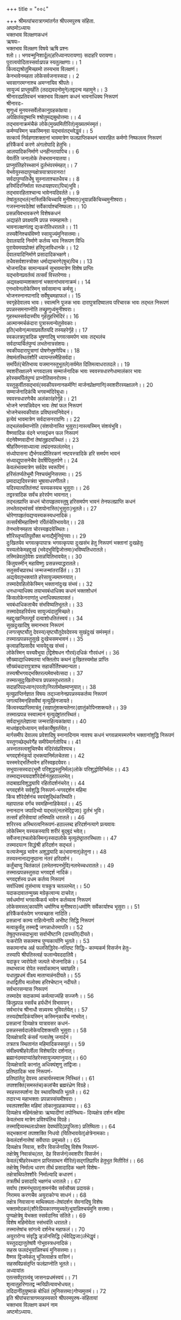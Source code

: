 +++
title = "००८"

+++
श्रीमत्पांचरात्रागमांतर्गत श्रीपरमपुरुष संहिता.  
अष्ठमोऽध्यायः  
भक्तभाव विलक्षणकधनं  
ऋषयः-  
भक्तभाव विलक्षण विषये ऋषि प्रश्नः  
श्लो।। भगवन्मुनिशार्दूल(हरिध्यानपरायणा) सदाहरि परायणा।  
पुरात्वयोदितास्सर्वाःप्रपन्न स्यतुलक्षणाः।। 1  
किंत्वद्यश्रोतुमिच्छामो तस्यभाव विलक्षणं।  
केनभावेनमहता लोकेसर्वजनास्सदा।। 2  
भवसागरमग्नाश्च अमग्नायिव श्रीपतेः।  
सायुज्यं प्राप्तुमर्हंति (तदद्यवदनोमुने)तद्वदन्व महामुने।। 3  
श्रीनारदप्रतिवचनं भक्तभाव विलक्षण कधनं भावनाधिक्य निरूपणं  
श्रीनारदः-  
शृणुध्वं मुनयस्सर्वेलोकानुग्रहकांक्षया।  
अपेक्षितंयदुष्माभि श्श्रोतुमद्यबुथोत्तमाः।। 4  
तद्भावनाक्रमंचैकं लोके(मुख्यमितीरितं)मुख्यतमंस्मृतं।  
कर्मण्यस्मिन् चकस्मिन्‌वा यद्भावंतद्भवेद्धृवं।। 5  
सत्कार्य निर्वहणाशक्तानां भावमात्रेण फलप्राप्तिकथनं भावरहित कर्मणो निष्फलत्व निरूपणं  
हरिकैंकर्य करणे अंगलोपादि हेतुभिः।  
आलयादिकनिर्माणे धनहीनतयापिच।। 6  
येवर्तंति जनालोके तेचभावनयातया।  
प्राप्नुवंतिहरेस्थ्सानं दुर्लभंपरमंमहत्।। 7  
येभवेयुस्सदापुण्यक्षेत्रयात्रापरानराः!  
सर्वदापुण्यतिर्धेषु सुस्नाताश्चतधैवच।। 8  
हरिमंदिरनिर्माता स्तधायज्ञपरा(पिच)भुवि।  
तद्भावरहिताश्चान्य भावेनयदिवर्तते।। 9  
तेषांतुतद्भलं(नास्तिकिंचिच्चावि मुनीश्वराः)भूयान्नकिंचिच्चमुनीश्वराः।  
गजस्नानवदेतेषां सर्वेकार्याश्चनिष्फलाः।। 10  
प्रसन्नयिवभावकरणे विशेषकधनं  
अद्याहंते प्रवक्ष्यामि प्रपन्न स्यमहामतेः।  
भावनालक्षणंतद्व द्यःकरोतिधरातले।। 11  
तस्यवैनिश्चयंविष्णो स्सायुज्यंमुनिसत्तमाः।  
देवालयादि निर्माणे कर्तव्य भाव निरूपण विधिः  
पुरायेवमयाप्रोक्तं हरिपूजाविधानके।। 12  
देवालयादिनिर्माणे प्रसादादिकभक्षणे।  
तधैवसर्वशास्त्रोक्त धर्माद्याचरणे(षुच)पिच।। 13  
भोजनादिक सामान्यकर्म सुभावमात्रेण विशेष प्राप्तिः  
यद्भावेनप्रवर्तव्यं तत्सर्वं विस्तरेणवः।  
अद्यवक्ष्याम्यशक्तानां भक्तानांभावनाक्रमं।। 14  
एनभावेनलोकेस्मिन् सर्वसामान्य कर्मसु।  
भोजनस्नानपानादि सर्वेषुचमहाफलं।। 15  
स्वगृहेदेवालय भावः। स्वात्मनि पूजक भावः दारापुत्रादिष्वालय परिचारक भावः तद्भल निरूपणं  
प्रपन्नस्समनाप्नोति तच्छ्रुणुध्वंमुनीश्वराः।  
गृहस्थस्सर्वदास्वीय गृहंतुहरिमंदिरं।। 16  
आत्मानमर्चकंदारा पुत्रास्त्वन्येतुसेवकाः।  
इति(भावेन)मत्वाप्रवर्तेतयदि तस्यहरेर्गृहे।। 17  
स्वकलत्रपुत्रादिक भूषणादिषु भगवत्समर्पण भावः तद्भलंच  
सर्वदाप्यर्चितंपुण्यं लभतेनात्रसंशयः।  
स्वकीयदारापुत्राणां पोषणेभूषणेपिच।। 18  
तेषामंतस्थितंशौरिं ध्यायन्तस्मैहिसर्वदा।  
समर्पितं(चेतिभाव्य यजमानस्तुभूतले)सर्वमेत दितिमत्वाधरातदले।। 19  
स्वशरीरक्षालने भगवदालय सम्मार्जनादिक भावः स्ववस्त्रधारणेधामालंकार भावः  
हरेस्समर्पितंपुण्यं प्राप्नोतिसनरोत्तमः।  
यस्तुकुर्वीतसद्भावं(स्वकीयस्नानकर्मणि! मार्जनप्रोक्षणानि)स्वशरीरस्यक्षालने।। 20  
सम्मार्जनादिकंचेि भगवन्मंदिरेबुधाः।  
स्ववस्त्रधारणेचैव अलंकारंहरेर्गृहे।। 21  
भोजने भगवन्निवेदन भावः तेषां फल निरूपणं  
भोजनेचस्वकीयांतः प्रविष्ठस्यनिवेदनं।  
इत्येवं भावमात्रेण सर्वदासनराग्रणिः।। 22  
तद्भलंसर्वमाप्नोति (संशयोनास्ति भूसुराः)नास्त्यस्मिन् संशयंभुवि।  
वैष्णवादिक वंदने भगवद्वंचन फल निरूपणं  
वंदनेवैष्णवादीनां तेषांतुहृदयस्थितं।। 23  
श्रीहरिंमनसाध्यात्वा तद्मंदनफलंलभेत्।  
संध्योपासना द्यैर्भगवत्प्रीतिरकणं नष्टवस्त्रादिके हरि समर्पण भावनं  
संध्याद्युपासनेचैव देवर्षिपितृतर्पणे।। 24  
केवलंभावमात्रेण सर्वदेव स्वरूपिणं।  
हरिंसंतर्प्यतेभूमौ निश्चयंमुनिसत्तमाः।। 25  
प्रमादाद्यदिवस्त्रंवा भूषावाधरणीतले।  
यदिस्यात्पतितंनष्टं यस्यकस्यच भूसुराः।। 26  
तद्वस्त्रादिक सर्वंच हरेरर्पण भावनात्।  
तद्भलप्राप्ति कधनं चोरापहृतवस्तुषु हरिसमर्पण भावनं तेनफलप्राप्ति कधनं  
लभतेतद्भवंसर्वं संशयोनास्ति(भूसुराः)भूतले।। 27  
चोरेणापहृतंयद्यप्यस्यकस्यधनादिकं।  
तत्सर्वंश्रीमहाविष्णो रर्पितंचेतिभावयेत्।। 28  
तेनभावेनमहता चोरस्यहृदयेस्थितः।  
शौरिस्तृप्यतिपूर्वोक्त थनाद्यैर्मुनिपुंगवाः।। 29  
दुःखितयेव भगवत्कृपापात्रः भगवत्कृपया दुःखसंभ हेतु निरूपणं भक्तानां दुःखहेतुः  
यस्यलोकेमहद्दुःखं (भवेद्भुविद्विजोत्तमाः)भविष्यतिधरातले।  
तस्मिन्नेवतुदेवेशः प्रसन्नयितिभावयेत्।। 30  
किंतुयस्मीन् महाविष्णुः प्रसन्नस्याद्धरातले।  
सतुसर्वंचप्रारब्धं जन्मजन्मांतरार्डितं।। 31  
अद्ययेवतुभक्त्वांते हरेसायुज्यमाघ्नयात्।  
तस्मादेवहिलोकेस्मिन् भक्तानांदुःख संभवं।। 32  
धनधान्याधिक्य तयाभवबंधाधिक्य कधनं भक्तशोधनं  
किंसलोकेनराणांतु धनाधिक्यतयासतं।  
भवबंधाधिकताचैव संभविष्यतिभूतले।। 33  
तस्मादेवहरिर्यस्य सायुज्यंदातुमिच्छते।  
महद्दुःखानितत्पूर्वं दत्वाशोधतितंस्वयं।। 34  
सुखदुःखादिषु समानभाव निरूपणं  
(जगत्सृष्ट्यौतु देवस्य)सृष्ट्यौतुदेवदेवस्य सुखंदुःखं समंस्मृतं।  
तस्मात्प्रपन्नस्तुसुखे दुःखेचसमभावनं।। 35  
कृत्वाहरिप्रसादैव भावयेद्दुःख संभवं।  
लोकेस्मिन् यस्यवैभूया (द्विशेषधन गौरवं)दधिकं गौरवंधनं।। 36  
सौख्याद्याधिक्यतया भक्तिलोप कथनं दुःखितस्यमोक्ष प्राप्तिः  
सौख्यंचदारापुत्राश्च सहाकीर्तिश्चमान्यता।  
तस्यश्रीभगवद्भक्तिरल्पमेवभवेत्सदा।। 37  
तस्मात्सुदुःखितोप्यत्र प्रपन्नस्तुधरातले।  
सदाहरिपदध्यान(परतो)निरतोमोक्षमाप्नुयात्।। 38  
मृत्युप्राप्तिर्नज्ञात विषयः तद्ञ्जानेनप्रपन्नस्यकर्तव्य निरूपणं  
जगत्यस्मिन्‌हिसर्वेषां मृत्युर्देहेनजायते।  
किंत्वस्यप्राप्तिमात्रंतु (सज्ञातुंशक्त्यतेनरः)ज्ञातुंकोपिनशक्त्यते।। 39  
तस्मात्प्रपन्न स्स्वात्मानं मृत्युदंष्ट्रांतरस्थितं।  
सर्वदाभूतलेज्ञात्वा जन्मराहित्यकांक्षया।। 40  
माधवंहृदयेध्यायन् सर्वकार्येषुवर्तयेत्।  
मार्गसमीप देवालय प्रवेशादिषु स्नानादिनाम नावश्य कधनं भगवन्नामस्मरणेन भक्तानांशुद्धि निरूपणं  
यस्तुगच्छेद्थरेर्गेह समीपेमार्गतोपिच।। 41  
अस्नातस्त्वशुचिश्चैव मंदिरंसंप्रविश्यच।  
भगवद्दर्शनंकुर्या द्भक्त्यानिर्मलचेतसा।। 42  
यस्स्मरेद्भर्तिभावेन हरिंस्वहृदयेवरः।  
सभूयात्सस्वदा(भूमौ परिशुद्धस्तुनिर्मलः)लोके परिशुद्धोविनिर्मलः।। 43  
तस्माद्यस्ययदाशौरेर्दर्शनंतुहठाल्लभेत्।  
तदाबाह्यविशुद्ध्यापि रहितोदर्शनंचरेत्।। 44  
भगवद्दर्शने सर्वशुद्धि निरूपणं-भगवद्दर्शन महिमा  
किंच शौरेर्दर्शनंच स्वयंशुद्थिंकरिष्यति।  
महापातक वर्गंच स्वमहिम्नाहिकेवलं।। 45  
स्नानदान जपादिभ्यो यद्भलं(नलभेद्द्विजाः) दुर्लभं भुवि।  
तत्सर्वं हरिसेवायां लभिष्यति धरातले।। 46  
शरिरस्य अस्थिरत्वनिरूपणं-हठाल्लब्द हरिदर्शनत्यागे प्रत्यवायः  
लोकेस्मिन् यस्यकस्यापि शरीरं बुद्बुदं भवेत्।  
सर्वेजना(श्चलोकेस्मिन्)स्सदालोके मृत्युदंष्ठ्रातरस्थिताः।। 47  
तस्मादयत्न सिद्धंश्री हरिदर्शन सद्भलं।  
यःत्यजेन्मूढ भावेन अशुद्ध्यादि क(भावनात्)हेतुना।। 48  
तस्यस्नानाद्यनुष्ठाना नंतरं हरिदर्शनं।  
कर्तुंचाप्यु चितंकालं (लभेतनपनर्भुवि)नलभेच्चधरातले।। 49  
तस्मात्प्रपन्नस्तुसदा भगवद्दर्श नादिकं।  
भगवद्दर्शस्य प्रधम कर्तव्य निरूपणं  
सर्वाधिक्यं तुसंभाव्य यत्रकुत्र चतल्लभेत्।। 50  
यदाकदावातन्मुख्य मग्रेकृत्वान्य दाचरेत्।  
सर्वधर्माणां भगवत्कैंकर्य भावेन कर्तव्यत्व निरूपणं  
लोकेसमस्त(कार्याणि धर्माणिच मुनीश्वराः)धर्माणि सर्वेकार्याश्च भूसुराः।। 51  
हरिकैंकर्यरूपेण भगवच्छास नादिति।  
प्रसन्नानां काम्य राहित्येनापि अभीष्ट सिद्धि निरूपणं  
मत्वाकुर्वंतु तस्माद्वै जगन्नाधोरमापति।। 52  
तेषुतृप्तस्सदाभूत्वा सर्वाभीष्टानि (दास्यति)दीयते।  
यःकरोति सकामश्च पुण्यकार्याणि भूतले।। 53  
सकामानांच अर्ह फलसिद्धिरेव-नत्दिष्ट सिद्धिः- काम्यकर्म विसर्जन हेतुः-  
तस्यापि श्रीपतिस्त्वर्ह फलान्येवददातिवै।  
यदाकॄर ज्वरोपेतो जल्पते भोजनादिकं।। 54  
तथाभवज्व रोपेत स्सर्वाकामान् चवांछति।  
यधातुप्रधमं वीक्ष्य माताप्यन्नंनदीयते।। 55  
तधाद्वितीय मालोक्य हरिश्चेष्टान् नदीयते।  
सर्वभारसन्यास निरूपणं  
तस्मादेव सदाकाम्यं कर्मत्याज्यंहि सज्जनैः।। 56  
किंतुप्रपन्न स्सर्वंच हर्यधीनं विभावयन्।  
सर्वभारंच श्रीनाधौ सन्न्यस्य भुविवर्तयेत्।। 57  
तस्यदोषादिकंयस्मिन् कस्मिन्‌कार्येच नाभवेत्।  
प्रसन्नानां दिव्यक्षेत्र यात्रावसर कधनं-  
प्रसन्नस्सर्वदालोकेयदिशक्त्यति भूसुराः।। 58  
दिव्यक्षेत्रादि कंसर्वं गत्वातेषु जनार्दनं।  
तत्रतत्र स्थितानंत महिमादिकस्सयुतं।। 59  
संवीक्ष्यश्रीहरेर्लीला विशेषादिर दर्शनात्।  
ब्रह्मानंदमवाप्यांतेहरेस्सायुज्यमाप्नुयात्।। 60  
दिव्यक्षेत्रादि कानांतु अधिक्यंशृणु तांद्विजाः।  
प्रतिष्ठादिक भाव निरूपणं-  
प्रतिष्ठांतेतु देवस्य आचार्यस्स्वात्म निस्थितं।। 61  
तपश्शक्तिं(समस्तंच)कलांचैव ब्रह्मरंध्रेण विग्रहे।  
स्वहस्तस्पर्शना देव स्थावयिष्यति भूतले।। 62  
तदारभ्य महाभक्ताः प्रपन्नास्संयमीश्वराः।  
स्वतपश्शक्ति महिमां लोकानुग्रहकाम्यया।। 63  
दिव्यक्षेत्र महिमंतक्षेत्राः ऋष्यादीणां तपोनिथयः- दिव्यक्षेत्र दर्शन महिमा  
केवलंभाव मात्रेण प्रविश्यंतिच विग्रहे।  
तस्माद्दिव्यस्थलाःप्रोक्ता देवर्ष्यादि(प्रपूजिताः) प्रतिष्यिताः।। 64  
सद्भक्तानां तपश्शक्ति निधयो (यितिभावयेत्)क्षेत्रेनामकाः।  
केवलंदर्शनात्तेषां सर्वेपापाः प्रमुच्यते।। 65  
दिव्यक्षेत्र निवास, शरीर विसर्जनादिषु विशेष निरूपणं-  
तक्षेत्रेषु निवासंच(तत, देह विसर्जनं)स्वशरीर विसर्जनं।  
केवलं(श्रीहरेस्थ्सान प्राप्तिसाथन मीरितं)सद्गतिप्राप्ति हेतुभूत मितीरितं।। 66  
तक्षेत्रेषु निर्माल्य धारण तीर्थ प्रसादादिक भक्षणे विशेषः-  
तक्षेत्राथिपतेश्शौरेः निर्माल्यादि कधारणं।  
तत्रतीर्थ प्रसादादि भक्षणंच धरातले।। 67  
सर्वाघ (शमनंभूयात्)शमनंचैव सर्वसौख्य प्रदायकं।  
निरामय करणचैव अयुराकोग्य साधनं।। 68  
तक्षेत्र निवासाना माथिक्यता-तेषांदर्शन सेवनादिषु विशेषः  
भक्तामोदकरं(शौरेःप्रियकारणमुच्यते)भूयान्निश्चयंमुनि सत्तमाः।  
पुण्यक्षेत्रेषु येभक्ता स्सर्वदानिव संतिते।। 69  
विशेष महिमोवेता स्संभवंति धरातले।  
तस्मात्तेषांच सांगत्ये दर्शनेच महाफलं।। 70  
अयुरारोग्य संवृद्धि र्ङ्ञानसिद्धि (र्भवेद्द्विजाः)र्लभेद्धृवं।  
यस्तुदद्यात्तुतेषांवै गोभूवस्त्रधनादिकं।  
सहस्र फलदंभूयान्निश्चयं मुनिसत्तमाः।।  
वैष्णव द्विजमेकंतु भुजित्वाक्षेत्र वासिनं।  
सहस्रविप्रसंतृप्ति फलंप्राप्नोति भूतले।।  
अध्यायांतः  
एतत्सर्वंपुरात्वंबु जासनःप्रधमंस्वयं।। 71  
शृत्वातुहरिणातद्व न्मयिप्रीत्यावभोधयत्।  
तदिदानींतुयुष्माकं बोधितं (मुनिसत्तमाः)गोप्यमुत्तमं।। 72  
इति श्रीपांचरात्रागमरहस्यसारे श्रीपरमपुरुष-संहितायां  
भक्तभाव विलक्षण कथनं नाम  
अष्टमोऽध्यायः.